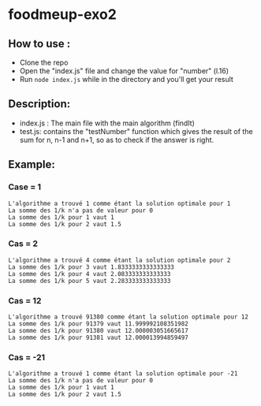 # foodmeup-exo2

## How to use :
- Clone the repo
- Open the "index.js" file and change the value for "number" (l.16)
- Run ```node index.js``` while in the directory and you'll get your result

## Description:
- index.js : The main file with the main algorithm (findIt)
- test.js: contains the "testNumber" function which gives the result of the sum for n, n-1 and n+1, so as to check if the answer is right.

## Example:
### Case = 1
```{r, engine='bash', count_lines}
L'algorithme a trouvé 1 comme étant la solution optimale pour 1
La somme des 1/k n'a pas de valeur pour 0
La somme des 1/k pour 1 vaut 1
La somme des 1/k pour 2 vaut 1.5
```

### Cas = 2
```{r, engine='bash', count_lines}
L'algorithme a trouvé 4 comme étant la solution optimale pour 2
La somme des 1/k pour 3 vaut 1.8333333333333333
La somme des 1/k pour 4 vaut 2.083333333333333
La somme des 1/k pour 5 vaut 2.283333333333333
```

### Cas = 12
```{r, engine='bash', count_lines}
L'algorithme a trouvé 91380 comme étant la solution optimale pour 12
La somme des 1/k pour 91379 vaut 11.999992108351982
La somme des 1/k pour 91380 vaut 12.000003051665617
La somme des 1/k pour 91381 vaut 12.000013994859497
```

### Cas = -21
```{r, engine='bash', count_lines}
L'algorithme a trouvé 1 comme étant la solution optimale pour -21
La somme des 1/k n'a pas de valeur pour 0
La somme des 1/k pour 1 vaut 1
La somme des 1/k pour 2 vaut 1.5
```
